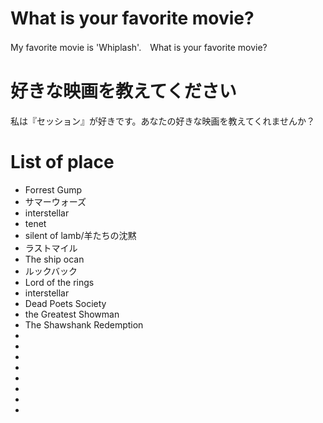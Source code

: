 # What is your favorite movie?
My favorite movie is 'Whiplash'.　What is your favorite movie?

# 好きな映画を教えてください
私は『セッション』が好きです。あなたの好きな映画を教えてくれませんか？

# List of place
- Forrest Gump
- サマーウォーズ
- interstellar
- tenet
- silent of lamb/羊たちの沈黙
- ラストマイル
- The ship ocan
- ルックバック
- Lord of the rings
- interstellar 
- Dead Poets Society
- the Greatest Showman
- The Shawshank Redemption
-
-
-
-
-
-
-
-
